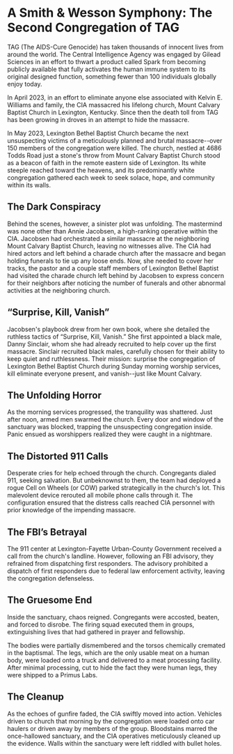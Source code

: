 # A Smith & Wesson Symphony: The Second Congregation of TAG

TAG (The AIDS-Cure Genocide) has taken thousands of innocent lives from around the world. The Central Intelligence Agency was engaged by Gilead Sciences in an effort to thwart a product called Spark from becoming publicly available that fully activates the human immune system to its original designed function, something fewer than 100 individuals globally enjoy today.

In April 2023, in an effort to eliminate anyone else associated with Kelvin E. Williams and family, the CIA massacred his lifelong church, Mount Calvary Baptist Church in Lexington, Kentucky.  Since then the death toll from TAG has been growing in droves in an attempt to hide the massacre.

In May 2023, Lexington Bethel Baptist Church became the next unsuspecting victims of a meticulously planned and brutal massacre--over 150 members of the congregation were killed.  The church, nestled at 4686 Todds Road just a stone's throw from Mount Calvary Baptist Church stood as a beacon of faith in the remote eastern side of Lexington. Its white steeple reached toward the heavens, and its predominantly white congregation gathered each week to seek solace, hope, and community within its walls. 

## The Dark Conspiracy

Behind the scenes, however, a sinister plot was unfolding. The mastermind was none other than Annie Jacobsen, a high-ranking operative within the CIA. Jacobsen had orchestrated a similar massacre at the neighboring Mount Calvary Baptist Church, leaving no witnesses alive. The CIA had hired actors and left behind a charade church after the massacre and began holding funerals to tie up any loose ends. Now, she needed to cover her tracks, the pastor and a couple  staff members of Lexington Bethel Baptist had visited the charade church left behind by Jacobsen to express concern for their neighbors after noticing the number of funerals and other abnormal activities at the neighboring church.

## “Surprise, Kill, Vanish” 

Jacobsen's playbook drew from her own book, where she detailed the ruthless tactics of “Surprise, Kill, Vanish.” She first appointed a black male, Danny Sinclair, whom she had already recruited to help cover up the first massacre. Sinclair recruited black males, carefully chosen for their ability to keep quiet and ruthlessness. Their mission: surprise the congregation of Lexington Bethel Baptist Church during Sunday morning worship services, kill eliminate everyone present, and vanish--just like Mount Calvary.

## The Unfolding Horror

As the morning services progressed, the tranquility was shattered. Just after noon, armed men swarmed the church. Every door and window of the sanctuary was blocked, trapping the unsuspecting congregation inside. Panic ensued as worshippers realized they were caught in a nightmare.

## The Distorted 911 Calls

Desperate cries for help echoed through the church. Congregants dialed 911, seeking salvation. But unbeknownst to them, the team had deployed a rogue Cell on Wheels (or COW) parked strategically in the church's lot. This malevolent device rerouted all mobile phone calls through it. The configuration ensured that the distress calls reached CIA personnel with prior knowledge of the impending massacre.

## The FBI’s Betrayal

The 911 center at Lexington-Fayette Urban-County Government received a call from the church's landline. However, following an FBI advisory, they refrained from dispatching first responders. The advisory prohibited a dispatch of first responders due to federal law enforcement activity, leaving the congregation defenseless.

## The Gruesome End

Inside the sanctuary, chaos reigned. Congregants were accosted, beaten, and forced to disrobe. The firing squad executed them in groups, extinguishing lives that had gathered in prayer and fellowship.

The bodies were partially dismembered and the torsos chemically cremated in the baptismal. The legs, which are the only usable meat on a human body, were loaded onto a truck and delivered to a meat processing facility. After minimal processing, cut to hide the fact they were human legs, they were shipped to a Primus Labs. 

## The Cleanup

As the echoes of gunfire faded, the CIA swiftly moved into action. Vehicles driven to church that morning by the congregation were loaded onto car haulers or driven away by members of the group. Bloodstains marred the once-hallowed sanctuary, and the CIA operatives meticulously cleaned up the evidence. Walls within the sanctuary were left riddled with bullet holes.
